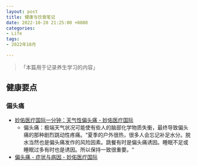 ```yaml
---
layout: post
title: 健康与饮食笔记
date: 2022-10-20 21:25:00 +0800
categories:
- Life
tags:
- 2022年10月

---
```




<blockquote class="blockquote-center">
<p>「本篇用于记录养生学习的内容」 </p>
</blockquote>



## 健康要点



### 偏头痛

- [妙佑医疗国际一分钟：天气性偏头痛 - 妙佑医疗国际](https://www.mayoclinic.org/zh-hans/diseases-conditions/migraine-headache/multimedia/migraines-and-summer/vid-20441702)
  - 偏头痛：极端天气状况可能使有些人的脑部化学物质失衡，最终导致偏头痛的那种剧烈跳动性疼痛。“夏季的户外很热，很多人会忘记补足水分。脱水当然也是偏头痛发作的风险因素。跳餐有时是偏头痛诱因。睡眠不足或睡眠过多有时也是诱因。所以保持一致很重要。“
- [偏头痛 - 症状与病因 - 妙佑医疗国际](https://www.mayoclinic.org/zh-hans/diseases-conditions/migraine-headache/symptoms-causes/syc-20360201)


